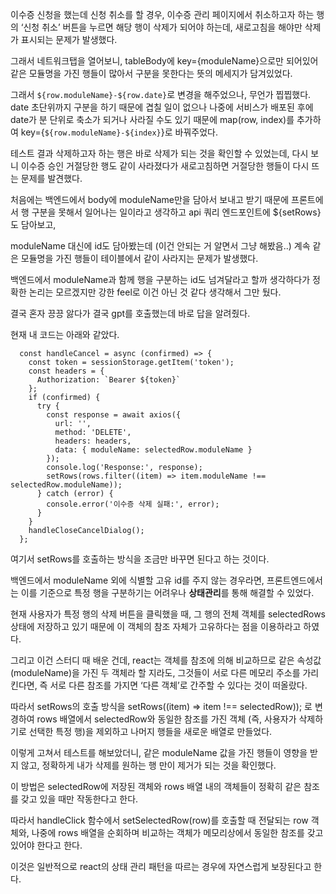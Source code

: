 <p>이수증 신청을 했는데 신청 취소를 할 경우, 이수증 관리 페이지에서 취소하고자 하는 행의 ‘신청 취소’ 버튼을 누르면 해당 행이 삭제가 되어야 하는데, 새로고침을 해야만 삭제가 표시되는 문제가 발생했다. </p>
<p>그래서 네트워크탭을 열어보니, tableBody에 key={moduleName}으로만 되어있어 같은 모듈명을 가진 행들이 많아서 구분을 못한다는 뜻의 메세지가 담겨있었다. </p>
<p>그래서 <code>${row.moduleName}-${row.date}</code>로 변경을 해주었으나, 무언가 찝찝했다. date 초단위까지 구분을 하기 때문에 겹칠 일이 없으나 나중에 서비스가 배포된 후에 date가 분 단위로 축소가 되거나 사라질 수도 있기 때문에 map(row, index)를 추가하여 key={<code>${row.moduleName}-${index}</code>}로 바꿔주었다. </p>
<p>테스트 결과 삭제하고자 하는 행은 바로 삭제가 되는 것을 확인할 수 있었는데, 다시 보니 이수증 승인 거절당한 행도 같이 사라졌다가 새로고침하면 거절당한 행들이 다시 뜨는 문제를 발견했다. </p>
<p>처음에는 백엔드에서 body에 moduleName만을 담아서 보내고 받기 때문에 프론트에서 행 구분을 못해서 일어나는 일이라고 생각하고 api 쿼리 엔드포인트에 ${setRows}도 담아보고, </p>
<p>moduleName 대신에 id도 담아봤는데 (이건 안되는 거 알면서 그냥 해봤음..) 계속 같은 모듈명을 가진 행들이 테이블에서 같이 사라지는 문제가 발생했다. </p>
<p>백엔드에서 moduleName과 함께 행을 구분하는 id도 넘겨달라고 할까 생각하다가 정확한 논리는 모르겠지만 강한 feel로 이건 아닌 것 같다 생각해서 그만 뒀다. </p>
<p>결국 혼자 끙끙 앓다가 결국 gpt를 호출했는데 바로 답을 알려줬다. </p>
<p>현재 내 코드는 아래와 같았다. </p>
<pre><code class="language-jsx">  const handleCancel = async (confirmed) =&gt; {
    const token = sessionStorage.getItem('token');
    const headers = {
      Authorization: `Bearer ${token}`
    };
    if (confirmed) {
      try {
        const response = await axios({
          url: '',
          method: 'DELETE',
          headers: headers,
          data: { moduleName: selectedRow.moduleName }
        });
        console.log('Response:', response);
        setRows(rows.filter((item) =&gt; item.moduleName !== selectedRow.moduleName));
      } catch (error) {
        console.error('이수증 삭제 실패:', error);
      }
    }
    handleCloseCancelDialog();
  };
</code></pre>
<p>여기서 setRows를 호출하는 방식을 조금만 바꾸면 된다고 하는 것이다.</p>
<p>백엔드에서 moduleName 외에 식별할 고유 id를 주지 않는 경우라면, 프론트엔드에서는 이를 기준으로 특정 행을 구분하기는 어려우나 <strong>상태관리</strong>를 통해 해결할 수 있었다. </p>
<p>현재 사용자가 특정 행의 삭제 버튼을 클릭했을 때, 그 행의 전체 객체를 selectedRows 상태에 저장하고 있기 때문에 이 객체의 참조 자체가 고유하다는 점을 이용하라고 하였다. </p>
<p>그리고 이건 스터디 때 배운 건데, react는 객체를 참조에 의해 비교하므로 같은 속성값(moduleName)을 가진 두 객체라 할 지라도, 그것들이 서로 다른 메모리 주소를 가리킨다면, 즉 서로 다른 참조를 가지면 ‘다른 객체’로 간주할 수 있다는 것이 떠올랐다. </p>
<p>따라서 setRows의 호출 방식을 setRows((item) ⇒ item !== selectedRow)); 로 변경하여 rows 배열에서 selectedRow와 동일한 참조를 가진 객체 (즉, 사용자가 삭제하기로 선택한 특정 행)을 제외하고 나머지 행들을 새로운 배열로 만들었다. </p>
<p>이렇게 고쳐서 테스트를 해보았더니, 같은 moduleName 값을 가진 행들이 영향을 받지 않고, 정확하게 내가 삭제를 원하는 행 만이 제거가 되는 것을 확인했다. </p>
<p>이 방법은 selectedRow에 저장된 객체와 rows 배열 내의 객체들이 정확히 같은 참조를 갖고 있을 때만 작동한다고 한다. </p>
<p>따라서 handleClick 함수에서 setSelectedRow(row)를 호출할 때 전달되는 row 객체와, 나중에 rows 배열을 순회하며 비교하는 객체가 메모리상에서 동일한 참조를 갖고 있어야 한다고 한다. </p>
<p>이것은 일반적으로 react의 상태 관리 패턴을 따르는 경우에 자연스럽게 보장된다고 한다.</p>